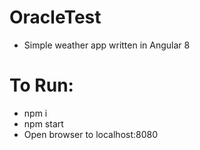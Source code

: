 # OracleTest

 - Simple weather app written in Angular 8

# To Run:
  - npm i
  - npm start
  - Open browser to localhost:8080